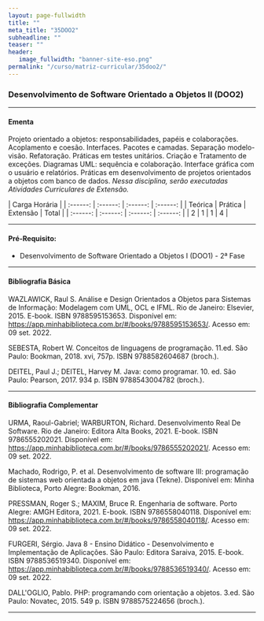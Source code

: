 ```yaml
---
layout: page-fullwidth
title: ""
meta_title: "35DOO2"
subheadline: ""
teaser: ""
header:
   image_fullwidth: "banner-site-eso.png"
permalink: "/curso/matriz-curricular/35doo2/"
---
```


### **Desenvolvimento de Software Orientado a Objetos II (DOO2)**

<hr>

#### **Ementa**

Projeto orientado a objetos: responsabilidades, papéis e colaborações. Acoplamento e coesão. Interfaces. Pacotes e camadas. Separação modelo-visão. Refatoração. Práticas em testes unitários. Criação e Tratamento de exceções. Diagramas UML: sequência e colaboração. Interface gráfica com o usuário e relatórios. Práticas em desenvolvimento de projetos orientados a objetos com banco de dados. *Nessa disciplina, serão executadas Atividades Curriculares de Extensão.*

| Carga Horária | 
| :------: | :------: | :------: | :------: |
| Teórica | Prática | Extensão | Total |
| :------: | :------: | :------: | :------: |
| 2 | 1 | 1 | 4 |

<hr>

#### **Pré-Requisito:**

- Desenvolvimento de Software Orientado a Objetos I (DOO1) - 2ª Fase

<hr>

#### **Bibliografia Básica**

WAZLAWICK, Raul S. Análise e Design Orientados a Objetos para Sistemas de Informação: Modelagem com UML, OCL e IFML. Rio de Janeiro: Elsevier, 2015. E-book. ISBN 9788595153653. Disponível em: https://app.minhabiblioteca.com.br/#/books/9788595153653/. Acesso em: 09 set. 2022. 

SEBESTA, Robert W. Conceitos de linguagens de programação. 11.ed. São Paulo: Bookman, 2018. xvi, 757p. ISBN 9788582604687 (broch.). 

DEITEL, Paul J.; DEITEL, Harvey M. Java: como programar. 10. ed. São Paulo: Pearson, 2017. 934 p. ISBN 9788543004782 (broch.). 

<hr>

#### **Bibliografia Complementar**

URMA, Raoul-Gabriel; WARBURTON, Richard. Desenvolvimento Real De Software. Rio de Janeiro: Editora Alta Books, 2021. E-book. ISBN 9786555202021. Disponível em: https://app.minhabiblioteca.com.br/#/books/9786555202021/. Acesso em: 09 set. 2022. 

Machado, Rodrigo, P. et al. Desenvolvimento de software III: programação de sistemas web orientada a objetos em java (Tekne). Disponível em: Minha Biblioteca, Porto Alegre: Bookman, 2016. 

PRESSMAN, Roger S.; MAXIM, Bruce R. Engenharia de software. Porto Alegre: AMGH Editora, 2021. E-book. ISBN 9786558040118. Disponível em: https://app.minhabiblioteca.com.br/#/books/9786558040118/. Acesso em: 09 set. 2022. 

FURGERI, Sérgio. Java 8 - Ensino Didático - Desenvolvimento e Implementação de Aplicações. São Paulo: Editora Saraiva, 2015. E-book. ISBN 9788536519340. Disponível em: https://app.minhabiblioteca.com.br/#/books/9788536519340/. Acesso em: 09 set. 2022. 

DALL'OGLIO, Pablo. PHP: programando com orientação a objetos. 3.ed. São Paulo: Novatec, 2015. 549 p. ISBN 9788575224656 (broch.). 

<hr>